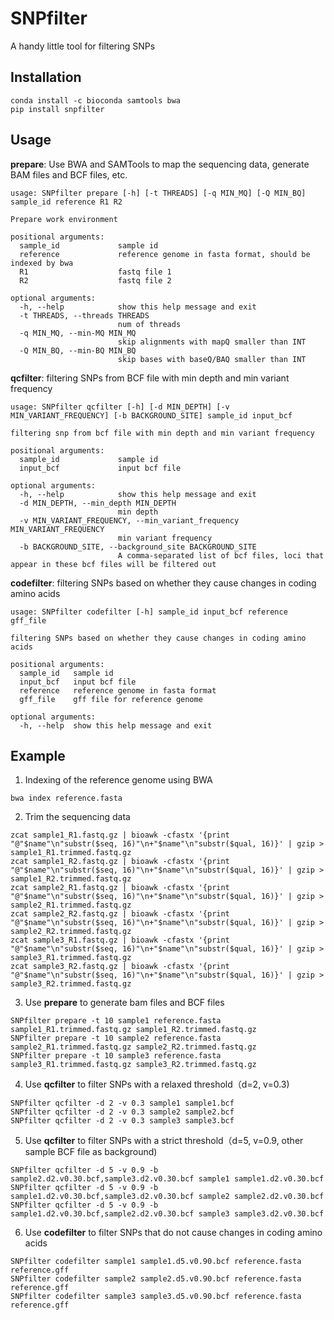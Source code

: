 # SNPfilter
A handy little tool for filtering SNPs

## Installation
```
conda install -c bioconda samtools bwa
pip install snpfilter
```

## Usage

**prepare**: Use BWA and SAMTools to map the sequencing data, generate BAM files and BCF files, etc.

```
usage: SNPfilter prepare [-h] [-t THREADS] [-q MIN_MQ] [-Q MIN_BQ] sample_id reference R1 R2

Prepare work environment

positional arguments:
  sample_id             sample id
  reference             reference genome in fasta format, should be indexed by bwa
  R1                    fastq file 1
  R2                    fastq file 2

optional arguments:
  -h, --help            show this help message and exit
  -t THREADS, --threads THREADS
                        num of threads
  -q MIN_MQ, --min-MQ MIN_MQ
                        skip alignments with mapQ smaller than INT
  -Q MIN_BQ, --min-BQ MIN_BQ
                        skip bases with baseQ/BAQ smaller than INT
```

**qcfilter**: filtering SNPs from BCF file with min depth and min variant frequency

```
usage: SNPfilter qcfilter [-h] [-d MIN_DEPTH] [-v MIN_VARIANT_FREQUENCY] [-b BACKGROUND_SITE] sample_id input_bcf

filtering snp from bcf file with min depth and min variant frequency

positional arguments:
  sample_id             sample id
  input_bcf             input bcf file

optional arguments:
  -h, --help            show this help message and exit
  -d MIN_DEPTH, --min_depth MIN_DEPTH
                        min depth
  -v MIN_VARIANT_FREQUENCY, --min_variant_frequency MIN_VARIANT_FREQUENCY
                        min variant frequency
  -b BACKGROUND_SITE, --background_site BACKGROUND_SITE
                        A comma-separated list of bcf files, loci that appear in these bcf files will be filtered out
```

**codefilter**: filtering SNPs based on whether they cause changes in coding amino acids

```
usage: SNPfilter codefilter [-h] sample_id input_bcf reference gff_file

filtering SNPs based on whether they cause changes in coding amino acids

positional arguments:
  sample_id   sample id
  input_bcf   input bcf file
  reference   reference genome in fasta format
  gff_file    gff file for reference genome

optional arguments:
  -h, --help  show this help message and exit
```

## Example
1. Indexing of the reference genome using BWA
```
bwa index reference.fasta
```

2. Trim the sequencing data 
```
zcat sample1_R1.fastq.gz | bioawk -cfastx '{print "@"$name"\n"substr($seq, 16)"\n+"$name"\n"substr($qual, 16)}' | gzip > sample1_R1.trimmed.fastq.gz
zcat sample1_R2.fastq.gz | bioawk -cfastx '{print "@"$name"\n"substr($seq, 16)"\n+"$name"\n"substr($qual, 16)}' | gzip > sample1_R2.trimmed.fastq.gz
zcat sample2_R1.fastq.gz | bioawk -cfastx '{print "@"$name"\n"substr($seq, 16)"\n+"$name"\n"substr($qual, 16)}' | gzip > sample2_R1.trimmed.fastq.gz
zcat sample2_R2.fastq.gz | bioawk -cfastx '{print "@"$name"\n"substr($seq, 16)"\n+"$name"\n"substr($qual, 16)}' | gzip > sample2_R2.trimmed.fastq.gz
zcat sample3_R1.fastq.gz | bioawk -cfastx '{print "@"$name"\n"substr($seq, 16)"\n+"$name"\n"substr($qual, 16)}' | gzip > sample3_R1.trimmed.fastq.gz
zcat sample3_R2.fastq.gz | bioawk -cfastx '{print "@"$name"\n"substr($seq, 16)"\n+"$name"\n"substr($qual, 16)}' | gzip > sample3_R2.trimmed.fastq.gz
```

3. Use **prepare** to generate bam files and BCF files
```
SNPfilter prepare -t 10 sample1 reference.fasta sample1_R1.trimmed.fastq.gz sample1_R2.trimmed.fastq.gz
SNPfilter prepare -t 10 sample2 reference.fasta sample2_R1.trimmed.fastq.gz sample2_R2.trimmed.fastq.gz
SNPfilter prepare -t 10 sample3 reference.fasta sample3_R1.trimmed.fastq.gz sample3_R2.trimmed.fastq.gz
```

4. Use **qcfilter** to filter SNPs with a relaxed threshold（d=2, v=0.3)
```
SNPfilter qcfilter -d 2 -v 0.3 sample1 sample1.bcf
SNPfilter qcfilter -d 2 -v 0.3 sample2 sample2.bcf
SNPfilter qcfilter -d 2 -v 0.3 sample3 sample3.bcf
```

5. Use **qcfilter** to filter SNPs with a strict threshold（d=5, v=0.9, other sample BCF file as background)
```
SNPfilter qcfilter -d 5 -v 0.9 -b sample2.d2.v0.30.bcf,sample3.d2.v0.30.bcf sample1 sample1.d2.v0.30.bcf
SNPfilter qcfilter -d 5 -v 0.9 -b sample1.d2.v0.30.bcf,sample3.d2.v0.30.bcf sample2 sample2.d2.v0.30.bcf
SNPfilter qcfilter -d 5 -v 0.9 -b sample1.d2.v0.30.bcf,sample2.d2.v0.30.bcf sample3 sample3.d2.v0.30.bcf
```

6. Use **codefilter** to filter SNPs that do not cause changes in coding amino acids
```
SNPfilter codefilter sample1 sample1.d5.v0.90.bcf reference.fasta reference.gff
SNPfilter codefilter sample2 sample2.d5.v0.90.bcf reference.fasta reference.gff
SNPfilter codefilter sample3 sample3.d5.v0.90.bcf reference.fasta reference.gff
```
